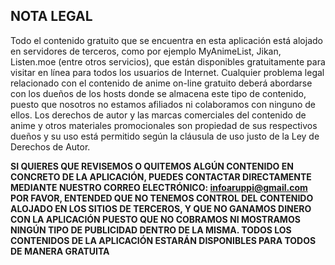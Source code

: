 ## NOTA LEGAL

Todo el contenido gratuito que se encuentra en esta aplicación está alojado en servidores de terceros, como por ejemplo MyAnimeList, Jikan, Listen.moe (entre otros servicios), que están disponibles gratuitamente para visitar en línea para todos los usuarios de Internet. Cualquier problema legal relacionado con el contenido de anime on-line gratuito deberá abordarse con los dueños de los hosts donde se almacena este tipo de contenido, puesto que nosotros no estamos afiliados ni colaboramos con ninguno de ellos. Los derechos de autor y las marcas comerciales del contenido de anime y otros materiales promocionales son propiedad de sus respectivos dueños y su uso está permitido según la cláusula de uso justo de la Ley de Derechos de Autor.

**SI QUIERES QUE REVISEMOS O QUITEMOS ALGÚN CONTENIDO EN CONCRETO DE LA APLICACIÓN, PUEDES CONTACTAR DIRECTAMENTE MEDIANTE NUESTRO CORREO ELECTRÓNICO: infoaruppi@gmail.com POR FAVOR, ENTENDED QUE NO TENEMOS CONTROL DEL CONTENIDO ALOJADO EN LOS SITIOS DE TERCEROS, Y QUE NO GANAMOS DINERO CON LA APLICACIÓN PUESTO QUE NO COBRAMOS NI MOSTRAMOS NINGÚN TIPO DE PUBLICIDAD DENTRO DE LA MISMA. TODOS LOS CONTENIDOS DE LA APLICACIÓN ESTARÁN DISPONIBLES PARA TODOS DE MANERA GRATUITA**
